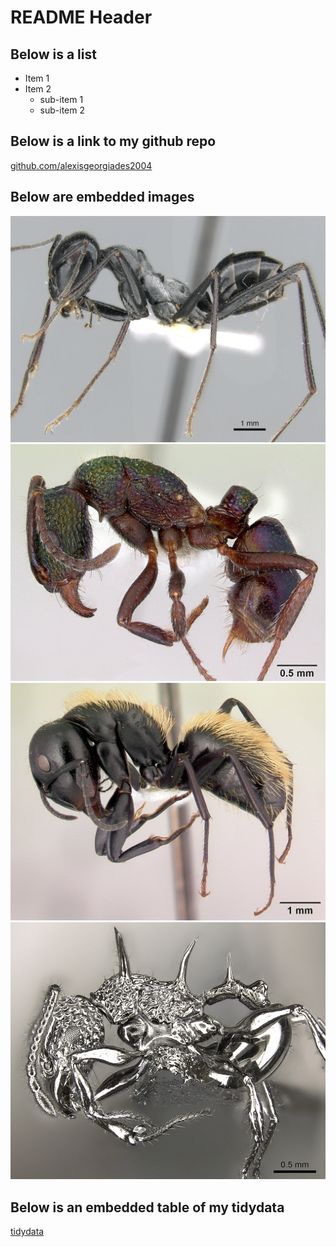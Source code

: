 # README Header

## Below is a list

* Item 1
* Item 2
    - sub-item 1
    - sub-item 2

## Below is a link to my github repo

[github.com/alexisgeorgiades2004](https://github.com/alexisgeorgiades2004)

## Below are embedded images

![Catagluphis fortis](<Images/090629 Cataglyphis fortis.jpg>)
![Rhytidoponera metallica](<Images/0172345 Rhytidoponera metallica.jpg>)
![Camponotus darwinii](<Images/0191696 Camponotus darwinii .jpg>)
![Acanthomyrmex ferox](<Images/0901788 Acanthomyrmex ferox.jpg>)

## Below is an embedded table of my tidydata

[tidydata](tidydata.csv)